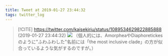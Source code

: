 ```yaml
---
title: Tweet at 2019-01-27 23:44:32
tags: twitter_log
---
```


> [!CITE] https://twitter.com/kaisekiriu/status/1089534629822885888 (2019-01-27 23:44:32)
> ![](https://twitter.com/kaisekiriu/status/1089534629822885888)
> （個人的には、AmorpheaやDiaphoretickesのように"ふわふわした"名前には「the most inclusive clade」の方が似合っているような気がするのですが。）
